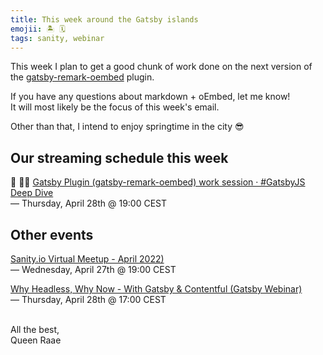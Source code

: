 ```yaml
---
title: This week around the Gatsby islands
emojii: 🏝 🗓
tags: sanity, webinar
---
```


This week I plan to get a good chunk of work done on the next version of the [gatsby-remark-oembed](https://github.com/queen-raae/gatsby-remark-oembed) plugin.

If you have any questions about markdown + oEmbed, let me know!  
It will most likely be the focus of this week's email.

Other than that, I intend to enjoy springtime in the city 😎

## Our streaming schedule this week

🔴 🏴‍☠️ [Gatsby Plugin (gatsby-remark-oembed) work session · #GatsbyJS Deep Dive](https://youtu.be/dRFPUyTEwmo)  
— Thursday, April 28th @ 19:00 CEST

## Other events

[Sanity.io Virtual Meetup - April 2022)](https://hopin.com/events/sanity-io-virtual-meetup-april-2022)  
— Wednesday, April 27th @ 19:00 CEST

[Why Headless, Why Now - With Gatsby & Contentful (Gatsby Webinar)](https://www.learnwithjason.dev/generate-dynamic-images-with-node-canvas)  
— Thursday, April 28th @ 17:00 CEST

&nbsp;  
All the best,  
Queen Raae
